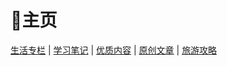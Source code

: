 # 🏡主页

[生活专栏](%E7%94%9F%E6%B4%BB%E4%B8%93%E6%A0%8F.md) | [学习笔记](%E5%AD%A6%E4%B9%A0%E7%AC%94%E8%AE%B0.md) | [优质内容](%E4%BC%98%E8%B4%A8%E5%86%85%E5%AE%B9.md) | [原创文章](%E5%8E%9F%E5%88%9B%E6%96%87%E7%AB%A0.md) | [旅游攻略](%E6%97%85%E6%B8%B8%E6%94%BB%E7%95%A5.md)